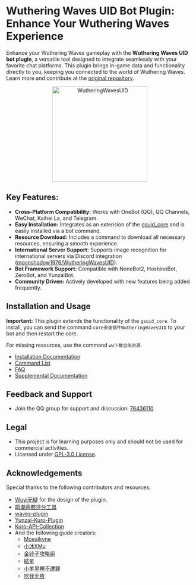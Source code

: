 # Wuthering Waves UID Bot Plugin: Enhance Your Wuthering Waves Experience

Enhance your Wuthering Waves gameplay with the **Wuthering Waves UID bot plugin**, a versatile tool designed to integrate seamlessly with your favorite chat platforms.  This plugin brings in-game data and functionality directly to you, keeping you connected to the world of Wuthering Waves.  Learn more and contribute at the [original repository](https://github.com/tyql688/WutheringWavesUID).

<p align="center">
  <a href="https://github.com/tyql688/WutheringWavesUID"><img src="https://s2.loli.net/2024/10/08/ku3pLJBPoGjfQWq.png" width="256" height="256" alt="WutheringWavesUID"></a>
</p>

## Key Features:

*   **Cross-Platform Compatibility:** Works with OneBot (QQ), QQ Channels, WeChat, Kaihei La, and Telegram.
*   **Easy Installation:**  Integrates as an extension of the [gsuid_core](https://github.com/Genshin-bots/gsuid_core) and is easily installed via a bot command.
*   **Resource Download:** Includes a command to download all necessary resources, ensuring a smooth experience.
*   **International Server Support:** Supports image recognition for international servers via Discord integration ([moonshadow1976/WutheringWavesUID](https://github.com/moonshadow1976/WutheringWavesUID)).
*   **Bot Framework Support:** Compatible with NoneBot2, HoshinoBot, ZeroBot, and YunzaiBot.
*   **Community Driven:** Actively developed with new features being added frequently.

## Installation and Usage

**Important:** This plugin extends the functionality of the `gsuid_core`. To install, you can send the command `core安装插件WutheringWavesUID` to your bot and then restart the core.

For missing resources, use the command `ww下载全部资源`.

*   [Installation Documentation](https://docs.sayu-bot.com/)
*   [Command List](https://docs.sayu-bot.com/PluginsHelp/WutheringWavesUID.html)
*   [FAQ](https://docs.sayu-bot.com/常见问题/)
*   [Supplemental Documentation](https://wiki.wavesuid.top/)

## Feedback and Support

*   Join the QQ group for support and discussion: [76436110](http://qm.qq.com/cgi-bin/qm/qr?_wv=1027&k=hmB3ejtTx6cIDHegsLM91jd1Rn97eGAe&authKey=HqcnRdI0S98dUBcpHxwjWv72LYpUYE%2BSXVOEjiuBrAZbepCHPzP86szZFhxeiQkG&noverify=0&group_code=76436110)

## Legal

*   This project is for learning purposes only and should not be used for commercial activities.
*   Licensed under [GPL-3.0 License](https://github.com/tyql688/WutheringWavesUID/blob/master/LICENSE).

## Acknowledgements

Special thanks to the following contributors and resources:

*   [Wuyi无疑](https://github.com/KimigaiiWuyi) for the design of the plugin.
*   [鸣潮声骸评分工具](http://asfaz.cn/mingchao/rule.html)
*   [waves-plugin](https://github.com/erzaozi/waves-plugin)
*   [Yunzai-Kuro-Plugin](https://github.com/TomyJan/Yunzai-Kuro-Plugin)
*   [Kuro-API-Collection](https://github.com/TomyJan/Kuro-API-Collection)
*   And the following guide creators:
    *   [Moealkyne](https://www.taptap.cn/user/533395803)
    *   [小沐XMu](https://www.kurobbs.com/person-center?id=10450567)
    *   [金铃子攻略组](https://space.bilibili.com/487275027)
    *   [結星](https://www.kurobbs.com/person-center?id=10015697)
    *   [小羊早睡不遭罪](https://space.bilibili.com/37331716)
    *   [吃我无痕](https://space.bilibili.com/347744)
